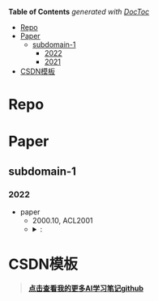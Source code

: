 <!-- START doctoc generated TOC please keep comment here to allow auto update -->
<!-- DON'T EDIT THIS SECTION, INSTEAD RE-RUN doctoc TO UPDATE -->
**Table of Contents**  *generated with [DocToc](https://github.com/thlorenz/doctoc)*

- [Repo](#repo)
- [Paper](#paper)
  - [subdomain-1](#subdomain-1)
    - [2022](#2022)
    - [2021](#2021)
- [CSDN模板](#csdn%E6%A8%A1%E6%9D%BF)



# Repo

# Paper

## subdomain-1
### 2022
- paper
  - 2000.10, ACL2001
  - <details>
    <summary>: </summary>
    <img src="" align="middle" />
    </details>





# CSDN模板

> [**点击查看我的更多AI学习笔记github**](https://github.com/xueyongfu11/awesome-deep-learning-resource)
